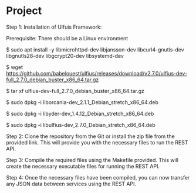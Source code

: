 # Project

Step 1:
Installation of Ulfuis Framework:

Prerequisite: There should be a Linux environment

$ sudo apt install -y libmicrohttpd-dev libjansson-dev libcurl4-gnutls-dev libgnutls28-dev libgcrypt20-dev libsystemd-dev

$ wget https://github.com/babelouest/ulfius/releases/download/v2.7.0/ulfius-dev-full_2.7.0_debian_buster_x86_64.tar.gz

$ tar xf ulfius-dev-full_2.7.0_debian_buster_x86_64.tar.gz

$ sudo dpkg -i liborcania-dev_2.1.1_Debian_stretch_x86_64.deb

$ sudo dpkg -i libyder-dev_1.4.12_Debian_stretch_x86_64.deb

$ sudo dpkg -i libulfius-dev_2.7.0_Debian_stretch_x86_64.deb


Step 2: 
Clone the repository from the Git or install the zip file from the provided link. This will provide you with the necessary files to run the REST API.

Step 3:
Compile the required files using the Makefile provided. This will create the necessary executable files for running the REST API.

Step 4: 
Once the necessary files have been compiled, you can now transfer any JSON data between services using the REST API.



